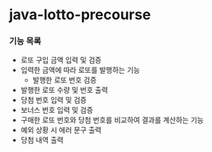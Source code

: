 # java-lotto-precourse
### 기능 목록
- 로또 구입 금액 입력 및 검증
- 입력한 금액에 따라 로또를 발행하는 기능
  - 발행한 로또 번호 검증 
- 발행한 로또 수량 및 번호 출력
- 당첨 번호 입력 및 검증
- 보너스 번호 입력 및 검증
- 구매한 로또 번호와 당첨 번호를 비교하여 결과를 계산하는 기능
- 예외 상황 시 에러 문구 출력
- 당첨 내역 출력